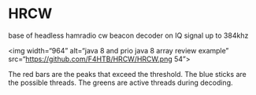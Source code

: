 # HRCW
base of headless hamradio cw beacon decoder on IQ signal up to 384khz

<img width=“964” alt=“java 8 and prio java 8  array review example” src=“https://github.com/F4HTB/HRCW/HRCW.png 54”>

The red bars are the peaks that exceed the threshold.
The blue sticks are the possible threads.
The greens are active threads during decoding.